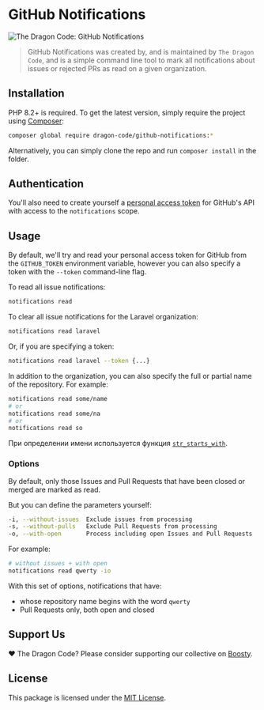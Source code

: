 # GitHub Notifications

![The Dragon Code: GitHub Notifications](https://preview.dragon-code.pro/the-dragon-code/github-notifications.svg?brand=laravel)

> GitHub Notifications was created by, and is maintained by `The Dragon Code`,
> and is a simple command line tool to mark all notifications about issues or rejected PRs as read on a given
> organization.

## Installation

PHP 8.2+ is required. To get the latest version, simply require the project using [Composer](https://getcomposer.org):

```Bash
composer global require dragon-code/github-notifications:*
```

Alternatively, you can simply clone the repo and run `composer install` in the folder.

## Authentication

You'll also need to create yourself a
[personal access token](https://github.com/settings/tokens/new?description=Notifications%20Reader)
for GitHub's API with access to the `notifications` scope.

## Usage

By default, we'll try and read your personal access token for GitHub from the `GITHUB_TOKEN` environment variable,
however you can also specify a token with the `--token` command-line flag.

To read all issue notifications:

```Bash
notifications read
```

To clear all issue notifications for the Laravel organization:

```Bash
notifications read laravel
```

Or, if you are specifying a token:

```Bash
notifications read laravel --token {...}
```

In addition to the organization, you can also specify the full or partial name of the repository. For example:

```Bash
notifications read some/name
# or
notifications read some/na
# or
notifications read so
```

При определении имени используется функция [`str_starts_with`](https://www.php.net/manual/en/function.str-starts-with).

### Options

By default, only those Issues and Pull Requests that have been closed or merged are marked as read.

But you can define the parameters yourself:

```Bash
-i, --without-issues  Exclude issues from processing
-s, --without-pulls   Exclude Pull Requests from processing
-o, --with-open       Process including open Issues and Pull Requests
```

For example:

```Bash
# without issues + with open
notifications read qwerty -io
```

With this set of options, notifications that have:

- whose repository name begins with the word `qwerty`
- Pull Requests only, both open and closed

## Support Us

❤️ The Dragon Code? Please consider supporting our collective on [Boosty](https://boosty.to/dragon-code).

## License

This package is licensed under the [MIT License](LICENSE).
